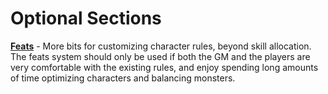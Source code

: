 # Optional Sections

**[Feats](/Optional/Feats.md)** - More bits for customizing character rules, beyond skill allocation. The feats system should only be used if both the GM and the players are very comfortable with the existing rules, and enjoy spending long amounts of time optimizing characters and balancing monsters.